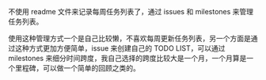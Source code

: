不使用 readme 文件来记录每周任务列表了，通过 issues 和 milestones 来管理任务列表。

使用这种管理方式一个是自己比较懒，不喜欢每周更新任务列表，另一个方面是通过这种方式更加方便简单，issue 来创建自己的 TODO LIST，可以通过 milestones 来细分时间跨度，我自己选择的跨度比较大是一个月，一个月算是一个里程碑，可以做一个简单的回顾之类的。
